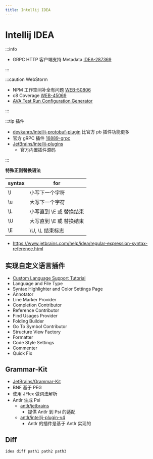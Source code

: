```yaml
---
title: Intellij IDEA
---
```


# Intellij IDEA

:::info

- GRPC HTTP 客户端支持 Metadata [IDEA-287369](https://youtrack.jetbrains.com/issue/IDEA-287369)

:::

:::caution WebStorm

- NPM 工作空间补全有问题 [WEB-50806](https://youtrack.jetbrains.com/issue/WEB-50806)
- c8 Coverage [WEB-45069](https://youtrack.jetbrains.com/issue/WEB-45069)
- [AVA Test Run Configuration Generator](https://plugins.jetbrains.com/plugin/13835-ava-test-run-configuration-generator)

:::

:::tip 插件

- [devkanro/intellij-protobuf-plugin](https://github.com/devkanro/intellij-protobuf-plugin)
  比官方 pb 插件功能更多
- 官方 gRPC 插件 [16889-grpc](https://plugins.jetbrains.com/plugin/16889-grpc)
- [JetBrains/intellij-plugins](https://github.com/JetBrains/intellij-plugins)
  - 官方内置插件源码

:::

**特殊正则替换语法**

| syntax | for                     |
| ------ | ----------------------- |
| \l     | 小写下一个字符          |
| \u     | 大写下一个字符          |
| \L     | 小写直到 \E 或 替换结束 |
| \U     | 大写直到 \E 或 替换结束 |
| \E     | \U, \L 结束标志         |

- https://www.jetbrains.com/help/idea/regular-expression-syntax-reference.html

## 实现自定义语言插件

- [Custom Language Support Tutorial](http://www.jetbrains.org/intellij/sdk/docs/tutorials/custom_language_support_tutorial.html)
- Language and File Type
- Syntax Highlighter and Color Settings Page
- Annotator
- Line Marker Provider
- Completion Contributor
- Reference Contributor
- Find Usages Provider
- Folding Builder
- Go To Symbol Contributor
- Structure View Factory
- Formatter
- Code Style Settings
- Commenter
- Quick Fix

## Grammar-Kit

- [JetBrains/Grammar-Kit](https://github.com/JetBrains/Grammar-Kit)
- BNF 基于 PEG
- 使用 JFlex 做词法解析
- Antlr 生成 Psi
  - [antlr/jetbrains](https://github.com/antlr/jetbrains)
    - 提供 Antlr 到 Psi 的适配
  - [antlr/intellij-plugin-v4](https://github.com/antlr/intellij-plugin-v4)
    - Antlr 的插件是基于 Antlr 实现的

## Diff

```bash
idea diff path1 path2 path3
```
